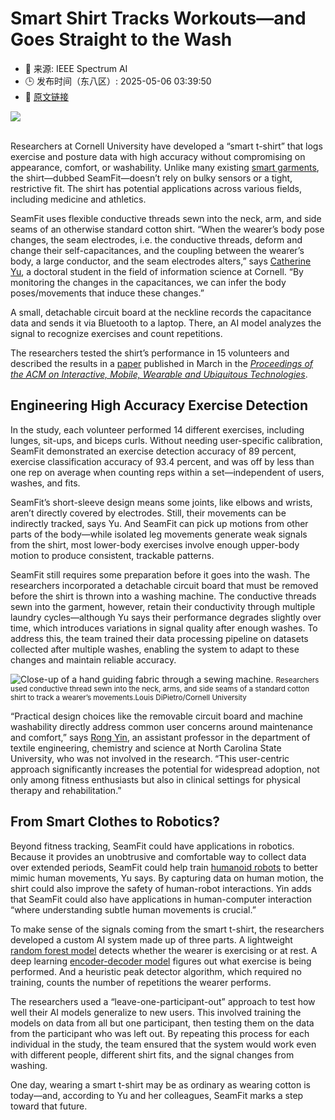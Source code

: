 # Smart Shirt Tracks Workouts—and Goes Straight to the Wash
- 📅 来源: IEEE Spectrum AI
- 🕒 发布时间（东八区）: 2025-05-06 03:39:50
- 🔗 [原文链接](https://spectrum.ieee.org/smart-clothing-cornell)

<img src="https://spectrum.ieee.org/media-library/a-computer-screen-showing-a-3d-model-of-a-human-raising-its-arm-a-shirt-design-and-several-colorful-lines.jpg?id=60094994&amp;width=1245&amp;height=700&amp;coordinates=0%2C160%2C0%2C160" /><br /><br /><p>Researchers at Cornell University have developed a “smart t-shirt” that logs exercise and posture data with high accuracy without compromising on appearance, comfort, or washability. Unlike many existing <a href="https://spectrum.ieee.org/smart-clothing-could-soon-be-part-of-your-wardrobe" target="_blank">smart garments</a>, the shirt—dubbed SeamFit—doesn’t rely on bulky sensors or a tight, restrictive fit. The shirt has potential applications across various fields, including medicine and athletics.</p><p>SeamFit uses flexible conductive threads sewn into the neck, arm, and side seams of an otherwise standard cotton shirt. “When the wearer’s body pose changes, the seam electrodes, i.e. the conductive threads, deform and change their self-capacitances, and the coupling between the wearer’s body, a large conductor, and the seam electrodes alters,” says <a href="https://catherineyu.com/" rel="noopener noreferrer" target="_blank"><u>Catherine Yu</u></a>, a doctoral student in the field of information science at Cornell. “By monitoring the changes in the capacitances, we can infer the body poses/movements that induce these changes.”</p><p>A small, detachable circuit board at the neckline records the capacitance data and sends it via Bluetooth to a laptop. There, an AI model analyzes the signal to recognize exercises and count repetitions.</p><p>The researchers tested the shirt’s performance in 15 volunteers and described the results in a <a href="https://dl.acm.org/doi/10.1145/3712287" rel="noopener noreferrer" target="_blank"><u>paper</u></a> published in March in the <a href="https://dl.acm.org/journal/imwut" rel="noopener noreferrer" target="_blank"><u><em><em>Proceedings of the ACM on Interactive, Mobile, Wearable and Ubiquitous Technologies</em></em></u></a>. </p><h2>Engineering High Accuracy Exercise Detection</h2><p>In the study, each volunteer performed 14 different exercises, including lunges, sit-ups, and biceps curls. Without needing user-specific calibration, SeamFit demonstrated an exercise detection accuracy of 89 percent, exercise classification accuracy of 93.4 percent, and was off by less than one rep on average when counting reps within a set—independent of users, washes, and fits.</p><p>SeamFit’s short-sleeve design means some joints, like elbows and wrists, aren’t directly covered by electrodes. Still, their movements can be indirectly tracked, says Yu. And SeamFit can pick up motions from other parts of the body—while isolated leg movements generate weak signals from the shirt, most lower-body exercises involve enough upper-body motion to produce consistent, trackable patterns.</p><p>SeamFit still requires some preparation before it goes into the wash. The researchers incorporated a detachable circuit board that must be removed before the shirt is thrown into a washing machine. The conductive threads sewn into the garment, however, retain their conductivity through multiple laundry cycles—although Yu says their performance degrades slightly over time, which introduces variations in signal quality after enough washes. To address this, the team trained their data processing pipeline on datasets collected after multiple washes, enabling the system to adapt to these changes and maintain reliable accuracy. </p><p class="shortcode-media shortcode-media-rebelmouse-image">
<img alt="Close-up of a hand guiding fabric through a sewing machine." class="rm-shortcode" id="f84db" src="https://spectrum.ieee.org/media-library/close-up-of-a-hand-guiding-fabric-through-a-sewing-machine.jpg?id=60095409&amp;width=980" />
<small class="image-media media-caption">Researchers used conductive thread sewn into the neck, arms, and side seams of a standard cotton shirt to track a wearer’s movements.</small><small class="image-media media-photo-credit">Louis DiPietro/Cornell University</small></p><p>“Practical design choices like the removable circuit board and machine washability directly address common user concerns around maintenance and comfort,” says <a href="https://textiles.ncsu.edu/people/ryin/" rel="noopener noreferrer" target="_blank"><u>Rong Yin</u></a>, an assistant professor in the department of textile engineering, chemistry and science at North Carolina State University, who was not involved in the research.<strong><span> </span></strong>“This user-centric approach significantly increases the potential for widespread adoption, not only among fitness enthusiasts but also in clinical settings for physical therapy and rehabilitation.”</p><h2>From Smart Clothes to Robotics?</h2><p>Beyond fitness tracking, SeamFit could have applications in robotics. Because it provides an unobtrusive and comfortable way to collect data over extended periods, SeamFit could help train <a href="https://spectrum.ieee.org/humanoid-robots" target="_blank">humanoid robots</a> to better mimic human movements, Yu says. By capturing data on human motion, the shirt could also improve the safety of human-robot interactions. Yin adds that SeamFit could also have applications in human-computer interaction “where understanding subtle human movements is crucial.”</p><p>To make sense of the signals coming from the smart t-shirt, the researchers developed a custom AI system made up of three parts. A lightweight <a href="https://www.ibm.com/think/topics/random-forest" target="_blank">random forest model</a> detects whether the wearer is exercising or at rest. A deep learning <a href="https://www.ibm.com/think/topics/encoder-decoder-model" target="_blank">encoder-decoder model</a> figures out what exercise is being performed. And a heuristic peak detector algorithm, which required no training, counts the number of repetitions the wearer performs.</p><p>The researchers used a “leave-one-participant-out” approach to test how well their AI models generalize to new users. This involved training the models on data from all but one participant, then testing them on the data from the participant who was left out. By repeating this process for each individual in the study, the team ensured that the system would work even with different people, different shirt fits, and the signal changes from washing.</p><p>One day, wearing a smart t-shirt may be as ordinary as wearing cotton is today—and, according to Yu and her colleagues, SeamFit marks a step toward that future.<span><strong><em></em></strong></span></p>